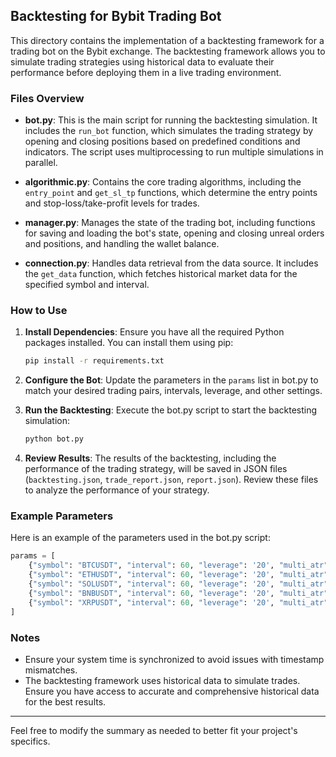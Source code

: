 ## Backtesting for Bybit Trading Bot

This directory contains the implementation of a backtesting framework for a trading bot on the Bybit exchange. The backtesting framework allows you to simulate trading strategies using historical data to evaluate their performance before deploying them in a live trading environment.

### Files Overview

- **bot.py**: This is the main script for running the backtesting simulation. It includes the `run_bot` function, which simulates the trading strategy by opening and closing positions based on predefined conditions and indicators. The script uses multiprocessing to run multiple simulations in parallel.

- **algorithmic.py**: Contains the core trading algorithms, including the `entry_point` and `get_sl_tp` functions, which determine the entry points and stop-loss/take-profit levels for trades.

- **manager.py**: Manages the state of the trading bot, including functions for saving and loading the bot's state, opening and closing unreal orders and positions, and handling the wallet balance.

- **connection.py**: Handles data retrieval from the data source. It includes the `get_data` function, which fetches historical market data for the specified symbol and interval.

### How to Use

1. **Install Dependencies**:
   Ensure you have all the required Python packages installed. You can install them using pip:
   ```bash
   pip install -r requirements.txt
   ```

2. **Configure the Bot**:
   Update the parameters in the `params` list in bot.py to match your desired trading pairs, intervals, leverage, and other settings.

3. **Run the Backtesting**:
   Execute the bot.py script to start the backtesting simulation:
   ```bash
   python bot.py
   ```

4. **Review Results**:
   The results of the backtesting, including the performance of the trading strategy, will be saved in JSON files (`backtesting.json`, `trade_report.json`, `report.json`). Review these files to analyze the performance of your strategy.

### Example Parameters

Here is an example of the parameters used in the bot.py script:
```python
params = [
    {"symbol": "BTCUSDT", "interval": 60, "leverage": '20', "multi_atr": 2.2, "ema_fast": 10, "ema_slow":  50},
    {"symbol": "ETHUSDT", "interval": 60, "leverage": '20', "multi_atr": 2.2, "ema_fast": 10, "ema_slow": 50},
    {"symbol": "SOLUSDT", "interval": 60, "leverage": '20', "multi_atr": 2.2, "ema_fast": 10, "ema_slow":  50},
    {"symbol": "BNBUSDT", "interval": 60, "leverage": '20', "multi_atr": 2.2, "ema_fast": 10, "ema_slow":  50},
    {"symbol": "XRPUSDT", "interval": 60, "leverage": '20', "multi_atr": 2.2, "ema_fast": 10, "ema_slow":  50},
]
```

### Notes

- Ensure your system time is synchronized to avoid issues with timestamp mismatches.
- The backtesting framework uses historical data to simulate trades. Ensure you have access to accurate and comprehensive historical data for the best results.

---

Feel free to modify the summary as needed to better fit your project's specifics.
